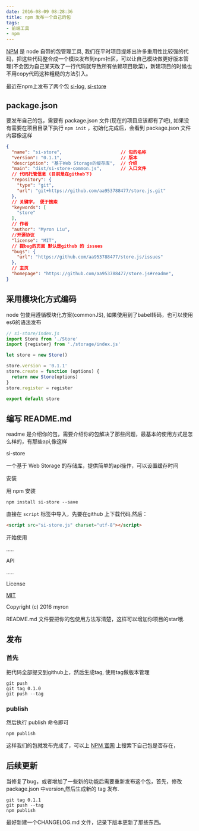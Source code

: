 ```yaml
---
date: 2016-08-09 08:28:36
title: npm 发布一个自己的包
tags:
- 前端工具 
- npm
---
```


[NPM](https://www.npmjs.com/) 是 node 自带的包管理工具, 我们在平时项目提炼出许多重用性比较强的代码，把这些代码整合成一个模块发布到npm社区，可以让自己模块做更好版本管理(不会因为自己某天改了一行代码就导致所有依赖项目歇菜)，新建项目的时候也不用copy代码这种粗糙的方法引入。

最近在npm上发布了两个包 [si-log](https://www.npmjs.com/package/si-log), [si-store](https://www.npmjs.com/package/si-store)

<!--more-->

## package.json
要发布自己的包，需要有 package.json 文件(现在的项目应该都有了吧), 如果没有需要在项目目录下执行 `npm init` ，初始化完成后，会看到 package.json 文件内容像这样

```package.json
{
  "name": "si-store",                      // 包的名称
  "version": "0.1.1",                      // 版本
  "description": "基于Web Storage的缓存库",  // 介绍
  "main": "dist/si-store-common.js",       // 入口文件
  // 代码托管信息 (目前是在github下)
  "repository": {
    "type": "git",
    "url": "git+https://github.com/aa953788477/store.js.git"
  },
  // 关键字， 便于搜索
  "keywords": [
    "store"
  ],
  // 作者 
  "author": "Myron Liu",
  //开源协议
  "license": "MIT",
  // 提bug的页面 默认是github 的 issues
  "bugs": {
    "url": "https://github.com/aa953788477/store.js/issues"
  },
  // 主页
  "homepage": "https://github.com/aa953788477/store.js#readme",
}

```

## 采用模块化方式编码

node 包使用遵循模块化方案(commonJS), 如果使用到了babel转码，也可以使用es6的语法发布

```javascript
// si-store/index.js
import Store from './Store'
import {register} from './storage/index.js'

let store = new Store()

store.version = '0.1.1'
store.create = function (options) {
  return new Store(options)
}
store.register = register

export default store
```

## 编写 README.md

readme 是介绍你的包，需要介绍你的包解决了那些问题，最基本的使用方式是怎么样的，有那些api,像这样


 si-store

一个基于 Web Storage 的存储库，提供简单的api操作，可以设置缓存时间

 安装

用 npm 安装

```shell
npm install si-store --save
```

直接在 `script` 标签中导入，先要在github 上下载代码,然后：

```html
<script src="si-store.js" charset="utf-8"></script>
```

 开始使用

.....

API

.....

License

 [MIT](http://opensource.org/licenses/MIT)

 Copyright (c) 2016 myron


README.md 文件要把你的包使用方法写清楚，这样可以增加你项目的star哦.

## 发布

### 首先

把代码全部提交到github上，然后生成tag, 使用tag做版本管理

```shell
git push 
git tag 0.1.0 
git push --tag
```

### publish

然后执行 publish 命令即可

```shell
npm publish
```
这样我们的包就发布完成了，可以上 [NPM 官网](https://www.npmjs.com/) 上搜索下自己包是否存在， 

## 后续更新

当修复了bug，或者增加了一些新的功能后需要重新发布这个包，首先，修改 package.json 中version,然后生成新的 tag 发布.

```shell
git tag 0.1.1
git push --tag
npm publish
```

最好新建一个CHANGELOG.md 文件，记录下版本更新了那些东西。


